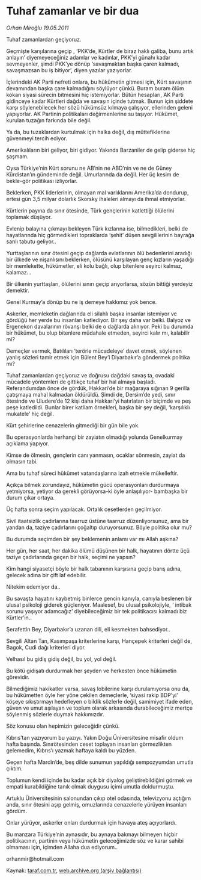# Tuhaf zamanlar ve bir dua

*Orhan Miroğlu 19.05.2011*

<div class="yazi"><p>Tuhaf zamanlardan geçiyoruz.</p>
<p>Geçmişte karşılarına geçip , ‘PKK’de, Kürtler de biraz haklı galiba, bunu artık anlayın’ diyemeyeceğiniz adamlar ve kadınlar, PKK’yi günahı kadar sevmeyenler, şimdi PKK’ye dönüp ‘savaşmaktan başka çaren kalmadı, savaşmazsan bu iş bitiyor’, diyen yazılar yazıyorlar.</p>
<p>İçlerindeki AK Parti nefreti onlara, bu hükümetin gitmesi için, Kürt savaşının devamından başka çare kalmadığını söylüyor çünkü. Buram buram ölüm kokan siyasi sürecin bitmesini hiç istemiyorlar. Bütün hesapları, AK Parti gidinceye kadar Kürtleri dağda ve savaşın içinde tutmak. Bunun için şiddete karşı söylenebilecek her sözü hükümsüz kılmaya çalışıyor, ellerinden geleni yapıyorlar. AK Partinin politikaları değirmenlerine su taşıyor. Hükümet, kurulan tuzağın farkında bile değil.</p>
<p>Ya da, bu tuzaklardan kurtulmak için halka değil, dış müttefiklerine güvenmeyi tercih ediyor.</p>
<p>Amerikalıların biri geliyor, biri gidiyor. Yakında Barzaniler de gelip giderse hiç şaşmam.</p>
<p>Oysa Türkiye’nin Kürt sorunu ne AB’nin ne ABD’nin ve ne de Güney Kürdistan’ın gündeminde değil. Umurlarında da değil. Her üç kesim de bekle-gör politikası izliyorlar.</p>
<p>Beklerken, PKK liderlerinin, olmayan mal varlıklarını Amerika’da dondurup, ertesi gün 3,5 milyar dolarlık Skorsky ihaleleri almayı da ihmal etmiyorlar.</p>
<p>Kürtlerin payına da sınır ötesinde, Türk gençlerinin katlettiği ölülerini toplamak düşüyor.</p>
<p>Evlenip balayına çıkmayı bekleyen Türk kızlarına ise, bilmedikleri, belki de hayatlarında hiç görmedikleri topraklarda ‘şehit’ düşen sevgililerinin bayrağa sarılı tabutu geliyor..</p>
<p>Yurttaşlarının sınır ötesini geçip dağlarda evlatlarının ölü bedenlerini aradığı bir ülkede ve nişanlısını beklerken, ölüsünü karşılayan genç kızların yaşadığı bir memlekette, hükümetler, eli kolu bağlı, olup bitenlere seyirci kalmaz, kalamaz...</p>
<p>Bir ülkenin yurttaşları, ölülerini sınırı geçip arıyorlarsa, sözün bittiği yerdeyiz demektir.</p>
<p>Genel Kurmay’a dönüp bu ne iş demeye hakkımız yok bence.</p>
<p>Askerler, memleketin dağlarında eli silahlı başka insanlar istemiyor ve gördüğü her yerde bu insanları katlediyor. Bir şey daha var belki. Balyoz ve Ergenekon davalarının rövanşı belki de o dağlarda alınıyor. Peki bu durumda bir hükümet, bu olup bitenlere müdahale etmeden, seyirci kalır mı, kalabilir mi?</p>
<p>Demeçler vermek, Batılıları ‘terörle mücadeleye’ davet etmek, söylenen yanlış sözleri tamir etmek için Bülent Bey’i Diyarbakır’a göndermek politika mı?</p>
<p>Tuhaf zamanlardan geçiyoruz ve doğrusu dağdaki savaş ta, ovadaki mücadele yöntemleri de gittikçe tuhaf bir hal almaya başladı. Referandumdan önce de gördük, Hakkari’de bir mağaraya sığınan 9 gerilla çatışmaya mahal kalmadan öldürüldü. Şimdi de, Dersim’de yedi, sınır ötesinde ve Uludere’de 12 kişi daha Hakkari’yi hatırlatan bir biçimde ve peş peşe katledildi. Bunlar birer katliam örnekleri, başka bir şey değil, ‘karşılıklı mukatele’ hiç değil.</p>
<p>Kürt şehirlerine cenazelerin gitmediği bir gün bile yok.</p>
<p>Bu operasyonlarda herhangi bir zayiatın olmadığı yolunda Genelkurmay açıklama yapıyor.</p>
<p>Kimse de ölmesin, gençlerin canı yanmasın, ocaklar sönmesin, zayiat da olmasın tabi.</p>
<p>Ama bu tuhaf süreci hükümet vatandaşlarına izah etmekle mükelleftir.</p>
<p>Açıkça bilmek zorundayız, hükümetin gücü operasyonları durdurmaya yetmiyorsa, yetiyor da gerekli görüyorsa-ki öyle anlaşılıyor- bambaşka bir durum çıkar ortaya.</p>
<p>Üç hafta sonra seçim yapılacak. Ortalık cesetlerden geçilmiyor.</p>
<p>Sivil itaatsizlik çadırlarına taarruz üstüne taarruz düzenliyorsunuz, ama bir yandan da, taziye çadırlarını çoğaltıp duruyorsunuz. Böyle politika olur mu?</p>
<p>Bu durumda seçimden bir şey beklemenin anlamı var mı Allah aşkına?</p>
<p>Her gün, her saat, her dakika ölümü düşünen bir halk, hayatının dörtte üçü taziye çadırlarında geçen bir halk, seçimi ne yapsın?</p>
<p>Kim hangi siyasetçi böyle bir halk tabanının karşısına geçip barış adına, gelecek adına bir çift laf edebilir.</p>
<p>Nitekim edemiyor da..</p>
<p>Bu savaşta hayatını kaybetmiş binlerce gencin kanıyla, canıyla beslenen bir ulusal psikoloji giderek güçleniyor. Maalesef, bu ulusal psikolojiyle, ‘ intibak sorunu yaşıyor adamcağız’ diyebileceğimiz bir tek politikacısı kalmadı biz Kürtler’in..</p>
<p>Şerafettin Bey, Diyarbakır’a uzanan dili, eli kesmekten bahsediyor..</p>
<p>Sevgili Altan Tan, Kasımpaşa kriterlerine karşı, Hançepek kriterleri değil de, Bagok, Cudi dağı kriterleri diyor.</p>
<p>Velhasıl bu gidiş gidiş değil, bu yol, yol değil.</p>
<p>Bu kötü gidişatı durdurmak her şeyden ve herkesten önce hükümetin görevidir.</p>
<p>Bilmediğimiz hakikatler varsa, savaş lobilerine karşı durulamıyorsa onu da, bu hükümetten öyle her yöne çekilen demeçlerle, ‘siyasi rakip BDP’yi’ köşeye sıkıştırmayı hedefleyen o bildik sözlerle değil, samimiyet ifade eden, güven ve umut aşılayan ve toplum olarak arkasında durabileceğimiz mertçe söylenmiş sözlerle duymak hakkımızdır.</p>
<p>Söz konusu olan hepimizin geleceğidir çünkü.</p>
<p>Kıbrıs’tan yazıyorum bu yazıyı. Yakın Doğu Üniversitesine misafir oldum hafta başında. Sınırötesinden ceset toplayan insanları görmezlikten gelemedim, Kıbrıs’ı yazmak haftaya kaldı bu yüzden.</p>
<p>Geçen hafta Mardin’de, beş dilde sunumun yapıldığı sempozyumdan umutla çıktım.</p>
<p>Toplumun kendi içinde bu kadar açık bir diyalog geliştirebildiğini görmek ve empati kurabildiğine tanık olmak duygusu içimi umutla doldurmuştu.</p>
<p>Artuklu Üniversitesinin salonundan çıkıp otel odasında, televizyonu açtığım anda, sınır ötesini aşıp gelmiş, omuzlarında cenazelerle yürüyen insanları gördüm.</p>
<p>Onlar yürüyor, askerler onları durdurmak için havaya ateş açıyorlardı.</p>
<p>Bu manzara Türkiye’nin aynasıdır, bu aynaya bakmayı bilmeyen hiçbir politikacının, partinin veya hükümetin geleceğimizde söz ve karar sahibi olmaması için, içimden Allaha dua ediyorum..</p>
<p>orhanmir@hotmail.com</p>
</div>

Kaynak: [taraf.com.tr](http://www.taraf.com.tr/orhan-miroglu/makale-tuhaf-zamanlar-ve-bir-dua.htm), [web.archive.org (arşiv bağlantısı)](http://web.archive.org/web/20130720183444/http://www.taraf.com.tr/orhan-miroglu/makale-tuhaf-zamanlar-ve-bir-dua.htm)
